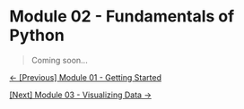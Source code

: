 # Module 02 - Fundamentals of Python

> Coming soon...

[&#8592; \[Previous\] Module 01 - Getting Started](../m01-getting-started/) 

[\[Next\] Module 03 - Visualizing Data &#8594;](../m03-visualizing-data/)